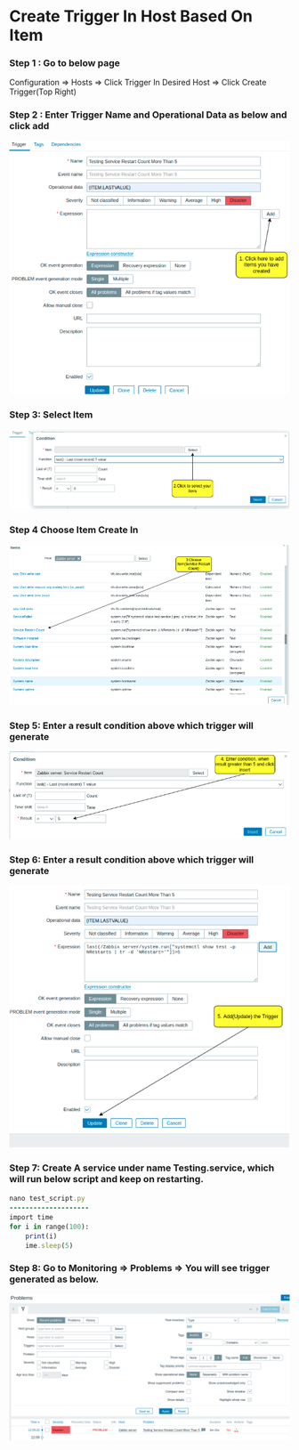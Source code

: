 <h1>Create Trigger In Host Based On Item</h1>

### Step 1 : Go to below page
Configuration => Hosts => Click Trigger In Desired Host => Click Create Trigger(Top Right)

### Step 2 : Enter Trigger Name and Operational Data as below and click add
<img src="https://github.com/ShubhPatil95/MLOPS-Server_Monitoring_Zabbix/blob/main/Images/Trigger1.png" alt="Host Trigger 1">

### Step 3: Select Item
<img src="https://github.com/ShubhPatil95/MLOPS-Server_Monitoring_Zabbix/blob/main/Images/Trigger2.png" alt="Host Trigger 2">

### Step 4 Choose Item Create In  
<img src="https://github.com/ShubhPatil95/MLOPS-Server_Monitoring_Zabbix/blob/main/Images/Trigger3.png" alt="Host Trigger 3">

### Step 5: Enter a result condition above which trigger will generate
<img src="https://github.com/ShubhPatil95/MLOPS-Server_Monitoring_Zabbix/blob/main/Images/Trigger4.png" alt="Host Trigger 4">


### Step 6: Enter a result condition above which trigger will generate
<img src="https://github.com/ShubhPatil95/MLOPS-Server_Monitoring_Zabbix/blob/main/Images/Trigger5.png" alt="Host Trigger 5">

### Step 7: Create A service under name Testing.service, which will run below script and keep on restarting.
```ruby
nano test_script.py
--------------------
import time 
for i in range(100):
    print(i)
    ime.sleep(5)
```

### Step 8: Go to Monitoring => Problems => You will see trigger generated as below.
<img src="https://github.com/ShubhPatil95/MLOPS-Server_Monitoring_Zabbix/blob/main/Images/TriggerCheck.png" alt="Host Trigger 6">

